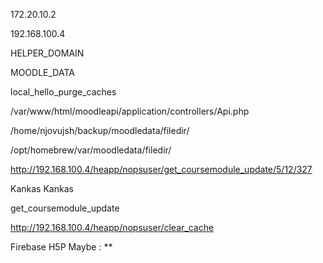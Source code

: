 172.20.10.2

192.168.100.4

HELPER_DOMAIN

MOODLE_DATA

local_hello_purge_caches

/var/www/html/moodleapi/application/controllers/Api.php


/home/njovujsh/backup/moodledata/filedir/

/opt/homebrew/var/moodledata/filedir/

http://192.168.100.4/heapp/nopsuser/get_coursemodule_update/5/12/327

Kankas Kankas

get_coursemodule_update

http://192.168.100.4/heapp/nopsuser/clear_cache

Firebase H5P Maybe : ** 